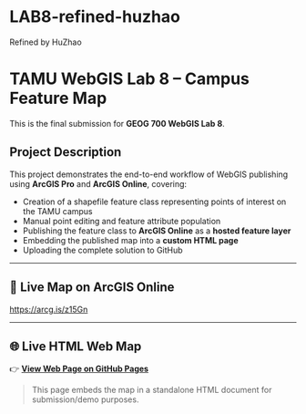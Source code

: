 # LAB8-refined-huzhao
Refined by HuZhao
# TAMU WebGIS Lab 8 – Campus Feature Map

This is the final submission for **GEOG 700 WebGIS Lab 8**.

## Project Description

This project demonstrates the end-to-end workflow of WebGIS publishing using **ArcGIS Pro** and **ArcGIS Online**, covering:

- Creation of a shapefile feature class representing points of interest on the TAMU campus
- Manual point editing and feature attribute population
- Publishing the feature class to **ArcGIS Online** as a **hosted feature layer**
- Embedding the published map into a **custom HTML page**
- Uploading the complete solution to GitHub

---

## 🔗 Live Map on ArcGIS Online

https://arcg.is/z15Gn

---

## 🌐 Live HTML Web Map

👉 **[View Web Page on GitHub Pages](https://github.com/OHZ-1234/LAB8-refined-huzhao/blob/main/finalVersion)**  
> This page embeds the map in a standalone HTML document for submission/demo purposes.

